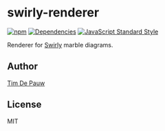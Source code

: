 # swirly-renderer

[![npm](https://img.shields.io/npm/v/swirly-renderer.svg)](https://www.npmjs.com/package/swirly-renderer) [![Dependencies](https://img.shields.io/david/timdp/swirly-renderer.svg)](https://david-dm.org/timdp/swirly-renderer) [![JavaScript Standard Style](https://img.shields.io/badge/code%20style-standard-brightgreen.svg)](https://standardjs.com/)

Renderer for [Swirly](https://github.com/timdp/swirly) marble diagrams.

## Author

[Tim De Pauw](https://tmdpw.eu/)

## License

MIT
